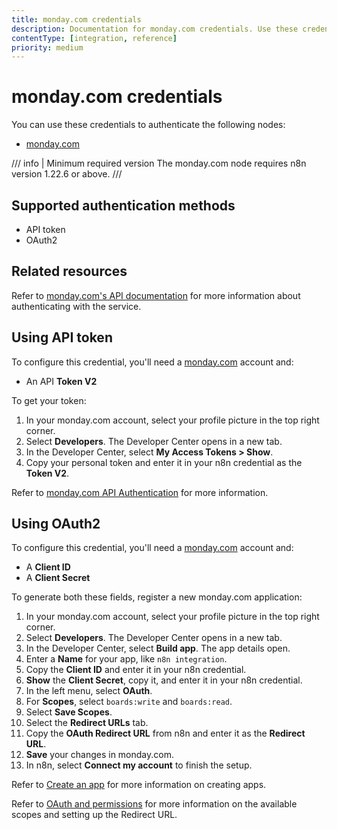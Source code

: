 ```yaml
---
title: monday.com credentials
description: Documentation for monday.com credentials. Use these credentials to authenticate monday.com in n8n, a workflow automation platform.
contentType: [integration, reference]
priority: medium
---
```


# monday.com credentials

You can use these credentials to authenticate the following nodes:

- [monday.com](/integrations/builtin/app-nodes/n8n-nodes-base.mondaycom.md)

/// info | Minimum required version
The monday.com node requires n8n version 1.22.6 or above.
///

## Supported authentication methods

- API token
- OAuth2

## Related resources

Refer to [monday.com's API documentation](https://developer.monday.com/api-reference/docs/basics) for more information about authenticating with the service.

## Using API token

To configure this credential, you'll need a [monday.com](https://monday.com/) account and:

- An API **Token V2**

To get your token:

1. In your monday.com account, select your profile picture in the top right corner.
2. Select **Developers**. The Developer Center opens in a new tab.
3. In the Developer Center, select **My Access Tokens > Show**.
4. Copy your personal token and enter it in your n8n credential as the **Token V2**.

Refer to [monday.com API Authentication](https://developer.monday.com/api-reference/docs/authentication) for more information.

## Using OAuth2

To configure this credential, you'll need a [monday.com](https://monday.com/) account and:

- A **Client ID**
- A **Client Secret**

To generate both these fields, register a new monday.com application:

1. In your monday.com account, select your profile picture in the top right corner.
2. Select **Developers**. The Developer Center opens in a new tab.
3. In the Developer Center, select **Build app**. The app details open.
4. Enter a **Name** for your app, like `n8n integration`.
5. Copy the **Client ID** and enter it in your n8n credential.
6. **Show** the **Client Secret**, copy it, and enter it in your n8n credential.
7. In the left menu, select **OAuth**.
8. For **Scopes**, select `boards:write` and `boards:read`.
9. Select **Save Scopes**.
10. Select the **Redirect URLs** tab.
11. Copy the **OAuth Redirect URL** from n8n and enter it as the **Redirect URL**.
12. **Save** your changes in monday.com.
13. In n8n, select **Connect my account** to finish the setup.

 Refer to [Create an app](https://developer.monday.com/apps/docs/create-an-app) for more information on creating apps.
 
 Refer to [OAuth and permissions](https://developer.monday.com/apps/docs/oauth) for more information on the available scopes and setting up the Redirect URL.
